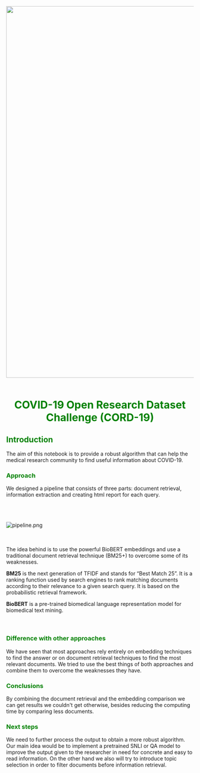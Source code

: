 <center>
<img src="https://www.schwarzwaelder-bote.de/media.media.c5d3a492-5f32-4bcc-83f3-27e779ad4d46.original1024.jpg" width="1000" align="center"/>
 <br><br>
 <h1>  <span style="color:green"> COVID-19 Open Research Dataset Challenge (CORD-19) </span>  </h1>
</center>
<h2> <span style="color:green"> Introduction </span>  </h2>
The aim of this notebook is to provide a robust algorithm that can help the medical research community to find useful information about COVID-19. 

<h3> <span style="color:green"> Approach </span> </h3> 
We designed a pipeline that consists of three parts: document retrieval, information extraction and creating html report for each query. 

<br><br><br>
![pipeline.png](https://user-images.githubusercontent.com/28005338/79320047-6ee29e00-7f09-11ea-887c-3b3f1cdfb09f.png)
<br><br><br>

The idea behind is to use the powerful BioBERT embeddings and use a traditional document retrieval technique (BM25+) to overcome some of its weaknesses.


**BM25** is the next generation of TFIDF and stands for “Best Match 25”. It is a ranking function used by search engines to rank matching documents according to their relevance to a given search query. It is based on the probabilistic retrieval framework.

**BioBERT** is a pre-trained biomedical language representation model for biomedical text mining.
<br><br><br>
<h3> <span style="color:green"> Difference with other approaches </span> </h3> 

We have seen that most approaches rely entirely on embedding techniques to find the answer or on document retrieval techniques to find the most relevant documents. We tried to use the best things of both approaches and combine them to overcome the weaknesses they have.

<h3> <span style="color:green"> Conclusions </span> </h3> 
By combining the document retrieval and the embedding comparison we can get results we couldn't get otherwise, besides reducing the computing time by comparing less documents.

<h3> <span style="color:green"> Next steps </span> </h3> 
We need to further process the output to obtain a more robust algorithm. Our main idea would be to implement a pretrained SNLI or QA model to improve the output given to the researcher in need for concrete and easy to read information. On the other hand we also will try to introduce topic selection in order to filter documents before information retrieval.
